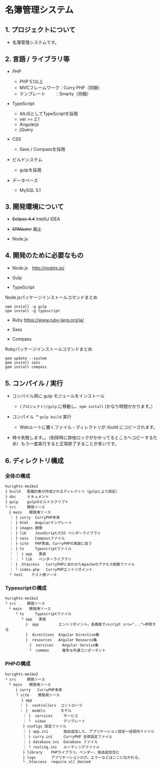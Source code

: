 # 名簿管理システム


## 1. プロジェクトについて

 * 名簿管理システムです。


## 2. 言語 / ライブラリ等

* PHP
  * PHP 5.1以上
  * MVCフレームワーク：Curry PHP（同梱）
  * テンプレート　　 ：Smarty（同梱）

* TypeScript
  * AltJSとしてTypeScriptを採用
  * ver >= 2.1
  * Angularjs
  * jQuery

* CSS
  * Sass / Compassを採用

* ビルドシステム
  * gulpを採用

* データベース
  * MySQL 5.1


## 3. 開発環境について

 * ~~Eclipse 4.4~~ IntelliJ IDEA
 
 * ~~ERMaster~~ 廃止
 
 * Node.js

## 4. 開発のために必要なもの

  * Node.js　http://nodejs.jp/

  * Gulp
  * TypeScript

Node.jsパッケージインストールコマンドまとめ
```
npm install -g gulp
npm install -g typescript
```

  * Ruby https://www.ruby-lang.org/ja/

  * Sass
  * Compass

Rubyパッケージインストールコマンドまとめ
```
gem update --system
gem install sass
gem install compass
```


## 5. コンパイル / 実行

* コンパイル用に gulp モジュールをインストール
  * ```(プロジェクト)/gulp``` に移動し、```npm install``` (かなり時間かかります。）

* コンパイル
  * ```gulp build``` 実行
  * Webルートに置くファイル・ディレクトリが /build にコピーされます。
* 時々失敗します。。（削除時に排他ロックがかかってるところへコピーするため）もう一度実行すると正常終了することが多いです。

## 6. ディレクトリ構成

### 全体の構成

```
hurights-meibo2
├ build   配備対象が作成されるディレクトリ（gulpにより設定）
├ doc     ドキュメント
├ gulp    gulpのビルドスクリプト
└ src     開発ソース
　├ main　　開発用ソース
  ｜ ├ curry  CurryPHP本体
  ｜ ├ html   Angularテンプレート
  ｜ ├ images 画像
  ｜ ├ lib    JavaScript/CSS ベンダーライブラリ
  ｜ ├ sass   Compassファイル
  ｜ ├ site   PHP実装。CurryPHPの実装に従う
  ｜ ├ ts     Typescriptファイル
  ｜ ｜ ├ app   実装
  ｜ ｜ └ lib   ベンダーライブラリ
  ｜ ├ .htaccess   CurryPHPにあわせたApacheのアクセス制御ファイル
  ｜ └ index.php   CurryPHPエントリポイント
  └ test    テスト用ソース
```

### Typescriptの構成

```
hurights-meibo2
└ src     開発ソース
　└ main　　開発用ソース
  　 └ ts     Typescriptファイル
  　 　 └ app   実装
　　　　　 ├  app         エントリポイント。各画面で<script src="...">参照する
　　　　 　├  directives  Angular Directive集
　　　 　　├  resources   Angular Resource集
           ├  services    Angular Service集
           └  common      雑多な共通コンポーネント
```

### PHPの構成

```
hurights-meibo2
└ src     開発ソース
　└ main　　開発用ソース
  　 ├ curry   CurryPHP本体
     └ site    開発用ソース
  　 　 ├ app
　　　　｜ ├  controllers  コントローラ
　　　　｜ ├  models       モデル
        ｜ ├  services     サービス
        ｜ └  views        テンプレート
        ├ configs 設定ファイル
        ｜ ├ app.ini       独自追加した、アプリケーション設定一括保持ファイル
        ｜ ├ curry.ini     CurryPHP 全体設定ファイル
        ｜ ├ database.ini  Database ファイル
        ｜ └ routing.ini   ルーティングファイル
        ├ library    PHPライブラリ。ベンダー、独自追加含む
        ├ logs       アプリケーションログ。エラーなどはここに吐かれる。
        └ .htaccess  require all denied
```
